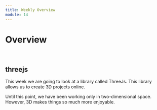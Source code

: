```yaml
---
title: Weekly Overview
module: 14
---
```


# Overview 


<br />

## threejs

This week we are going to look at a library called ThreeJs.  This library allows us to create 3D projects online.

Until this point, we have been working only in two-dimensional space. However, 3D makes things so much more enjoyable.



